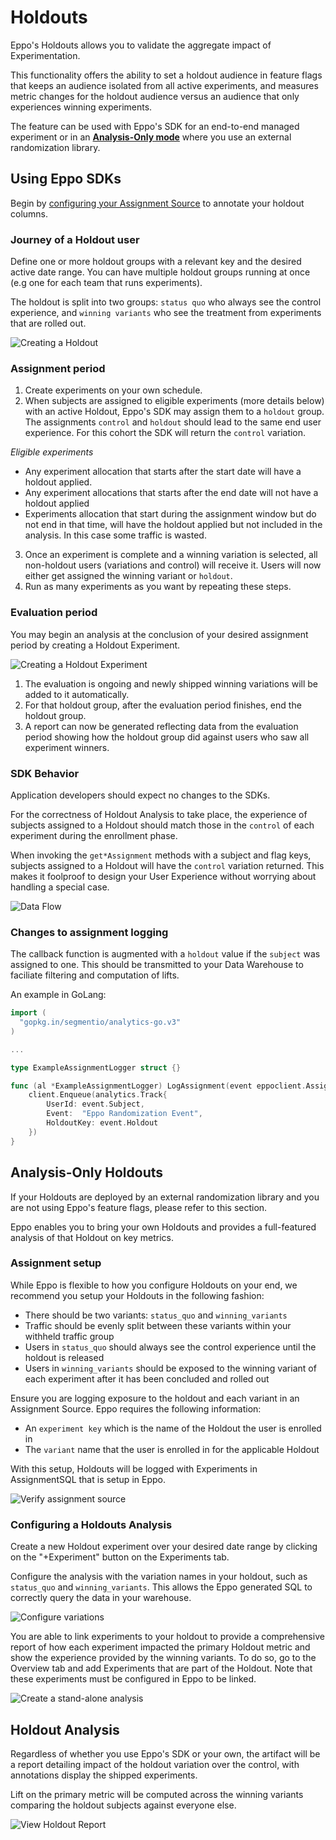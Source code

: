 # Holdouts

Eppo's Holdouts allows you to validate the aggregate impact of Experimentation.

This functionality offers the ability to set a holdout audience in feature flags that keeps an audience isolated from all active experiments, and measures metric changes for the holdout audience versus an audience that only experiences winning experiments.

The feature can be used with Eppo's SDK for an end-to-end managed experiment or in an [**Analysis-Only mode**](#analysis-only-holdouts) where you use an external randomization library.

## Using Eppo SDKs

Begin by [configuring your Assignment Source](/data-management/definitions/assignment-sql) to annotate your holdout columns.

### Journey of a Holdout user

Define one or more holdout groups with a relevant key and the desired active date range. You can have multiple holdout groups running at once (e.g one for each team that runs experiments).

The holdout is split into two groups: `status quo` who always see the control experience, and `winning variants` who see the treatment from experiments that are rolled out.

![Creating a Holdout](/img/experiment-analysis/holdouts/holdouts-create-object.png)

### Assignment period

1. Create experiments on your own schedule.
2. When subjects are assigned to eligible experiments (more details below) with an active Holdout, 
Eppo's SDK may assign them to a `holdout` group. The assignments `control` and `holdout` should lead to the same end user experience.
For this cohort the SDK will return the `control` variation.

*Eligible experiments*

* Any experiment allocation that starts after the start date will have a holdout applied.
* Any experiment allocations that starts after the end date will not have a holdout applied
* Experiments allocation that start during the assignment window but do not end in that time, will have the holdout applied but not included in the analysis. In this case some traffic is wasted.

3. Once an experiment is complete and a winning variation is selected, all non-holdout users (variations and control) will receive it. Users will now either get assigned the winning variant or `holdout`.
4. Run as many experiments as you want by repeating these steps.

### Evaluation period

You may begin an analysis at the conclusion of your desired assignment period by creating a Holdout Experiment.

![Creating a Holdout Experiment](/img/experiment-analysis/holdouts/holdouts-create-experiment.png)

1. The evaluation is ongoing and newly shipped winning variations will be added to it automatically.
2. For that holdout group, after the evaluation period finishes, end the holdout group. 
3. A report can now be generated reflecting data from the evaluation period showing how the holdout group did against users who saw all experiment winners.

### SDK Behavior

Application developers should expect no changes to the SDKs.

For the correctness of Holdout Analysis to take place, the experience of
subjects assigned to a Holdout should match those in the `control` of each 
experiment during the enrollment phase.

When invoking the `get*Assignment` methods with a subject and flag keys,
subjects assigned to a Holdout will have the `control` variation returned.
This makes it foolproof to design your User Experience without worrying
about handling a special case.

![Data Flow](/img/experiment-analysis/holdouts/holdouts-data-flow.png)

### Changes to assignment logging

The callback function is augmented with a `holdout` value if the `subject`
was assigned to one. This should be transmitted to your Data Warehouse
to faciliate filtering and computation of lifts.

An example in GoLang:

```go
import (
  "gopkg.in/segmentio/analytics-go.v3"
)

...

type ExampleAssignmentLogger struct {}

func (al *ExampleAssignmentLogger) LogAssignment(event eppoclient.AssignmentEvent) {
    client.Enqueue(analytics.Track{
        UserId: event.Subject,
        Event:  "Eppo Randomization Event",
        HoldoutKey: event.Holdout
    })
}
```

## Analysis-Only Holdouts

If your Holdouts are deployed by an external randomization library and you are not using Eppo's feature flags, please refer to this section.

Eppo enables you to bring your own Holdouts and provides a full-featured analysis of that Holdout on key metrics.

### Assignment setup

While Eppo is flexible to how you configure Holdouts on your end, we recommend you setup your Holdouts in the following fashion:
* There should be two variants: `status_quo` and `winning_variants`
* Traffic should be evenly split between these variants within your withheld traffic group
* Users in `status_quo` should always see the control experience until the holdout is released
* Users in `winning_variants` should be exposed to the winning variant of each experiment after it has been concluded and rolled out

Ensure you are logging exposure to the holdout and each variant in an Assignment Source. Eppo requires the following information:
*  An `experiment key` which is the name of the Holdout the user is enrolled in
*  The `variant` name that the user is enrolled in for the applicable Holdout

With this setup, Holdouts will be logged with Experiments in AssignmentSQL that is setup in Eppo.

![Verify assignment source](/img/experiment-analysis/holdouts/standalone-assignment-sql.png)

### Configuring a Holdouts Analysis

Create a new Holdout experiment over your desired date range by clicking on the "+Experiment" button on the Experiments tab.

Configure the analysis with the variation names in your holdout, such as `status_quo` and `winning_variants`.  This allows the Eppo generated SQL to correctly query the data in your warehouse.

![Configure variations](/img/experiment-analysis/holdouts/standalone-variations.png)

You are able to link experiments to your holdout to provide a comprehensive report of how each experiment impacted the primary Holdout metric and show the experience provided by the winning variants. To do so, go to the Overview tab and add Experiments that are part of the Holdout. Note that these experiments must be configured in Eppo to be linked.

![Create a stand-alone analysis](/img/experiment-analysis/holdouts/analysis-only-setup1.png)

## Holdout Analysis

Regardless of whether you use Eppo's SDK or your own, the artifact will be a report detailing impact of the holdout variation over the control,
with annotations display the shipped experiments.

Lift on the primary metric will be computed across the winning variants comparing the holdout subjects against everyone else.

![View Holdout Report](/img/experiment-analysis/holdouts/holdouts-report.png)

